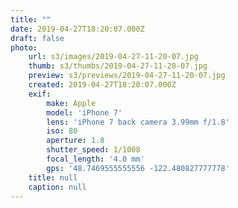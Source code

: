 ```yaml
---
title: ""
date: 2019-04-27T18:20:07.000Z
draft: false
photo:
    url: s3/images/2019-04-27-11-20-07.jpg
    thumb: s3/thumbs/2019-04-27-11-20-07.jpg
    preview: s3/previews/2019-04-27-11-20-07.jpg
    created: 2019-04-27T18:20:07.000Z
    exif:
        make: Apple
        model: 'iPhone 7'
        lens: 'iPhone 7 back camera 3.99mm f/1.8'
        iso: 80
        aperture: 1.8
        shutter_speed: 1/1008
        focal_length: '4.0 mm'
        gps: '48.7469555555556 -122.480827777778'
    title: null
    caption: null
---
```


